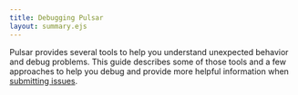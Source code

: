 ```yaml
---
title: Debugging Pulsar
layout: summary.ejs
---
```


Pulsar provides several tools to help you understand unexpected behavior and
debug problems. This guide describes some of those tools and a few approaches to
help you debug and provide more helpful information when [submitting issues](https://github.com/pulsar-edit/.github/blob/main/CONTRIBUTING.md#reporting-bugs).
